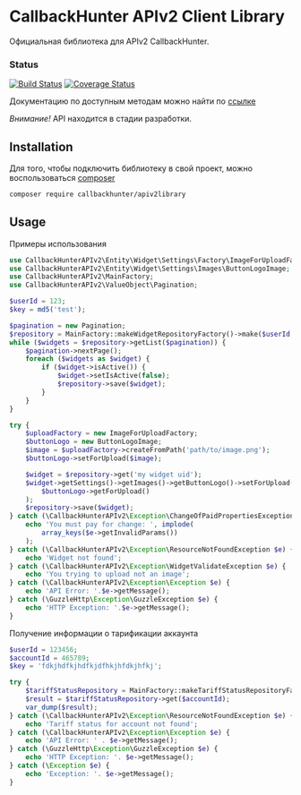 # CallbackHunter APIv2 Client Library
Официальная библиотека для APIv2 CallbackHunter.

### Status
[![Build Status](https://travis-ci.org/callbackvan/api-v2-client-library.svg?branch=master)](https://travis-ci.org/callbackvan/api-v2-client-library)
[![Coverage Status](https://coveralls.io/repos/github/callbackvan/api-v2-client-library/badge.svg)](https://coveralls.io/github/callbackvan/api-v2-client-library)


Документацию по доступным методам можно найти по [ссылке](https://developers.callbackhunter.com)

_*Внимание!*_ API находится в стадии разработки.

## Installation
Для того, чтобы подключить библиотеку в свой проект, можно воспользоваться [composer](https://getcomposer.org)

```bash
composer require callbackhunter/apiv2library
```

## Usage
Примеры использования

```php
use CallbackHunterAPIv2\Entity\Widget\Settings\Factory\ImageForUploadFactory;
use CallbackHunterAPIv2\Entity\Widget\Settings\Images\ButtonLogoImage;
use CallbackHunterAPIv2\MainFactory;
use CallbackHunterAPIv2\ValueObject\Pagination;

$userId = 123;
$key = md5('test');

$pagination = new Pagination;
$repository = MainFactory::makeWidgetRepositoryFactory()->make($userId, $key);
while ($widgets = $repository->getList($pagination)) {
    $pagination->nextPage();
    foreach ($widgets as $widget) {
        if ($widget->isActive()) {
            $widget->setIsActive(false);
            $repository->save($widget);
        }
    }
}

try {
    $uploadFactory = new ImageForUploadFactory;
    $buttonLogo = new ButtonLogoImage;
    $image = $uploadFactory->createFromPath('path/to/image.png');
    $buttonLogo->setForUpload($image);

    $widget = $repository->get('my widget uid');
    $widget->getSettings()->getImages()->getButtonLogo()->setForUpload(
        $buttonLogo->getForUpload()
    );
    $repository->save($widget);
} catch (\CallbackHunterAPIv2\Exception\ChangeOfPaidPropertiesException $e) {
    echo 'You must pay for change: ', implode(
        array_keys($e->getInvalidParams())
    );
} catch (\CallbackHunterAPIv2\Exception\ResourceNotFoundException $e) {
    echo 'Widget not found';
} catch (\CallbackHunterAPIv2\Exception\WidgetValidateException $e) {
    echo 'You trying to upload not an image';
} catch (\CallbackHunterAPIv2\Exception\Exception $e) {
    echo 'API Error: '.$e->getMessage();
} catch (\GuzzleHttp\Exception\GuzzleException $e) {
    echo 'HTTP Exception: '.$e->getMessage();
}
```

Получение информации о тарификации аккаунта

```php
$userId = 123456;
$accountId = 465789;
$key = 'fdkjhdfkjhdfkjdfhkjhfdkjhfkj';

try {
    $tariffStatusRepository = MainFactory::makeTariffStatusRepositoryFactory()->make($userId, $key);
    $result = $tariffStatusRepository->get($accountId);
    var_dump($result);
} catch (\CallbackHunterAPIv2\Exception\ResourceNotFoundException $e) {
    echo 'Tariff status for account not found';
} catch (\CallbackHunterAPIv2\Exception\Exception $e) {
    echo 'API Error: ' . $e->getMessage();
} catch (\GuzzleHttp\Exception\GuzzleException $e) {
    echo 'HTTP Exception: '. $e->getMessage();
} catch (\Exception $e) {
    echo 'Exception: '. $e->getMessage();
}
```
